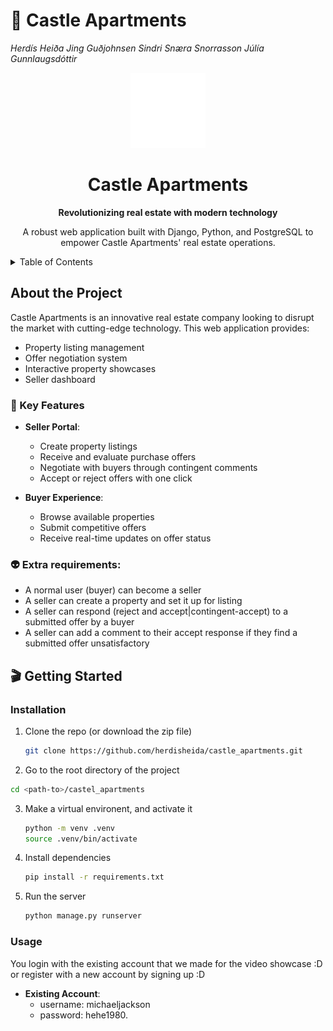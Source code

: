 # 🏰 Castle Apartments
*Herdís Heiða Jing Guðjohnsen*
*Sindri Snæra Snorrasson*
*Júlía Gunnlaugsdóttir*


<!-- PROJECT LOGO -->
<div align="center">
  <a href="https://github.com/herdisheida/castle_apartments">
    <img src="static/images/app_logo.png" alt="Castle Apartments Logo" width="120" height="120">
  </a>
  <h1>Castle Apartments</h1>
  <p>
    <strong>Revolutionizing real estate with modern technology</strong>
  </p>
  <p>
    A robust web application built with Django, Python, and PostgreSQL to empower Castle Apartments' real estate operations.
  </p>
</div>

<!-- TABLE OF CONTENTS -->
<details>
  <summary>Table of Contents</summary>
  <ol>
    <li>
      <a href="#about-the-project">About The Project</a>
      <ul>
        <li><a href="#key-features">Key Features</a></li>
        <li><a href="#extra-requirements">Extra requirements</a></li>
      </ul>
      <li>
        <a href="#getting-started">Getting Started</a>
        <ul>
          <li><a href="#Installation">Installation</a></li>
          <li><a href="#Usage">Usage</a></li>
        </ul>
      </li>
    </li>
  </ol>
</details>


<!-- INFO -->
## About the Project
Castle Apartments is an innovative real estate company looking to disrupt the market with cutting-edge technology. This web application provides:

- Property listing management
- Offer negotiation system
- Interactive property showcases 
- Seller dashboard

### 🔑 Key Features
- **Seller Portal**:
  - Create property listings
  - Receive and evaluate purchase offers
  - Negotiate with buyers through contingent comments
  - Accept or reject offers with one click

- **Buyer Experience**:
  - Browse available properties
  - Submit competitive offers
  - Receive real-time updates on offer status

### 👽 Extra requirements:
- A normal user (buyer) can become a seller
- A seller can create a property and set it up for listing
- A seller can respond (reject and accept|contingent-accept) to a submitted offer by a buyer
- A seller can add a comment to their accept response if they find a submitted offer unsatisfactory


## 🎬 Getting Started


### Installation

1. Clone the repo (or download the zip file)
   ```sh
   git clone https://github.com/herdisheida/castle_apartments.git
   ```
 2. Go to the root directory of the project
   ```sh
   cd <path-to>/castel_apartments
   ```
3. Make a virtual environent, and activate it
   ```sh
   python -m venv .venv
   source .venv/bin/activate
   ```
4. Install dependencies
   ```sh
   pip install -r requirements.txt
   ```
5. Run the server
   ```sh
   python manage.py runserver
   ```

### Usage
You login with the existing account that we made for the video showcase :D or register with a new account by signing up :D
- **Existing Account**:
  - username: michaeljackson
  - password: hehe1980.
